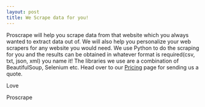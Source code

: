 ```yaml
---
layout: post
title: We Scrape data for you!
---
```


Proscrape will help you scrape data from that website which you always wanted to extract data out of. We will also help you personalize your web scrapers for any website you would need. We use Python to do the scraping for you and the results can be obtained in whatever format is required(csv, txt, json, xml) you name it! The libraries we use are a combination of BeautifulSoup, Selenium etc. Head over to our [Pricing](https://proscrape.github.io/pricing/) page for sending us a quote. 

Love

Proscrape